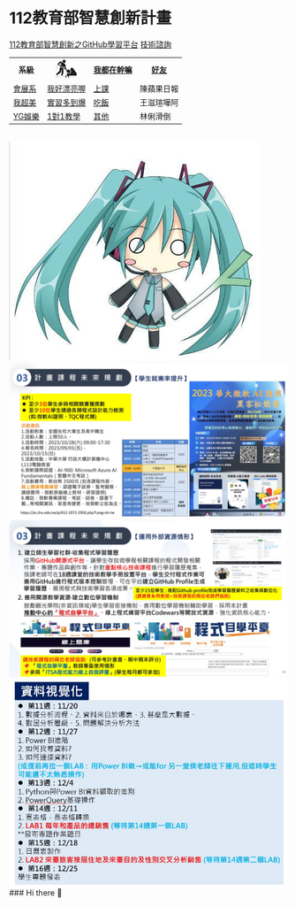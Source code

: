 # 112教育部智慧創新計畫 
<a href="http://140.126.146.12:9090/GitHub2023/">112教育部智慧創新之GitHub學習平台</a>&nbsp;<a href="https://chat.openai.com/auth/login">技術諮詢</a> <table>   <tr>     <th>系級</th>     <th><img src="working.jpeg"></th>     <th><a href="">我都在幹嘛</a></th>     <th><a href="https://chat.openai.com/">好友</a></th>   </tr>   <tr>     <td><a href="https://hm.chu.edu.tw/index.php?Lang=zh-tw">會展系</a></td>     <td><a href="https://www.youtube.com/watch?v=dK9rBfbUETw">我好漂亮喔</a></td>     <td><a href="">上課</a></td>     <td>陳蘋果日報</td>   </tr>   <tr>     <td><a href="https://lm.chu.edu.tw/index.php?Lang=zh-tw">我超美</a></td>     <td><a href="https://lm.chu.edu.tw/p/412-1040-117.php?Lang=zh-tw">實習多到爆</a></td>     <td><a href="">吃飯</a></td>     <td>王滋瑄嘩阿</td>   </tr>      <tr>     <td><a href="https://mice.chu.edu.tw/index.php?Lang=zh-tw">YG娛樂</a></td>     <td><a href="https://mice.chu.edu.tw/p/412-1041-112.php?Lang=zh-tw">1對1教學</a></td>     <td><a href="">其他</a></td>     <td>林俐滑倒</td>   </tr>   </table><br> <img src="1.jpg"><img src="II_1.jpg"></img> <img src="II_2.jpg"></img> <img src="II_3.jpg" style="display:block; margin:auto;" ></img> ### Hi there 👋

<!--
**miffy1030/miffy1030** is a ✨ _special_ ✨ repository because its `README.md` (this file) appears on your GitHub profile.

Here are some ideas to get you started:

- 🔭 I’m currently working on ...
- 🌱 I’m currently learning ...
- 👯 I’m looking to collaborate on ...
- 🤔 I’m looking for help with ...
- 💬 Ask me about ...
- 📫 How to reach me: ...
- 😄 Pronouns: ...
- ⚡ Fun fact: ...
-->
